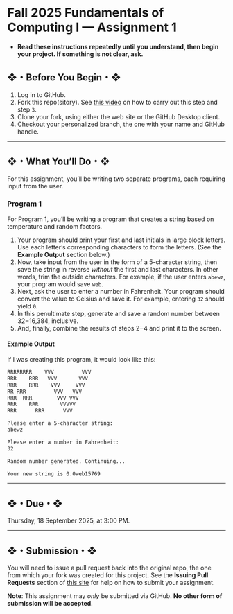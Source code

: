 # Fall 2025 Fundamentals of Computing I — Assignment 1

* **Read these instructions repeatedly until you understand, then begin your project. If something is not clear, ask.**

## ❖・Before You Begin・❖
1. Log in to GitHub.
2. Fork this repo(sitory). See [this video](http://code-warrior.github.io/tutorials/git/github/forking-and-cloning-at-the-github-web-site/) on how to carry out this step and step `3`.
3. Clone your fork, using either the web site or the GitHub Desktop client.
4. Checkout your personalized branch, the one with your name and GitHub handle.

---

## ❖・What You’ll Do・❖

For this assignment, you’ll be writing two separate programs, each requiring input from the user.

### Program 1

For Program 1, you’ll be writing a program that creates a string based on temperature and random factors.

1. Your program should print your first and last initials in large block letters. Use each letter’s corresponding characters to form the letters. (See the **Example Output** section below.)
2. Now, take input from the user in the form of a 5-character string, then save the string in reverse _without_ the first and last characters. In other words, trim the outside characters. For example, if the user enters `abewz`, your program would save `web`.
3. Next, ask the user to enter a number in Fahrenheit. Your program should convert the value to Celsius and save it. For example, entering `32` should yield `0`.
4. In this penultimate step, generate and save a random number between 32 – 16,384, inclusive.
5. And, finally, combine the results of steps 2 – 4 and print it to the screen.

#### Example Output

If I was creating this program, it would look like this:

```bash
RRRRRRRR    VVV         VVV
RRR    RRR   VVV       VVV
RRR    RRR    VVV     VVV
RR RRR         VVV   VVV
RRR  RRR        VVV VVV
RRR    RRR       VVVVV
RRR      RRR      VVV

Please enter a 5-character string:
abewz

Please enter a number in Fahrenheit:
32

Random number generated. Continuing...

Your new string is 0.0web15769
```

---
## ❖・Due・❖
Thursday, 18 September 2025, at 3:00 PM.

---

## ❖・Submission・❖
You will need to issue a pull request back into the original repo, the one from which your fork was created for this project. See the **Issuing Pull Requests** section of [this site](http://code-warrior.github.io/tutorials/git/github/index.html) for help on how to submit your assignment.

**Note**: This assignment may *only* be submitted via GitHub. **No other form of submission will be accepted**.
